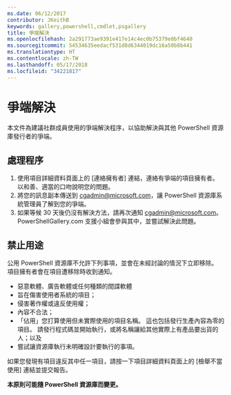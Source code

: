 ```yaml
---
ms.date: 06/12/2017
contributor: JKeithB
keywords: gallery,powershell,cmdlet,psgallery
title: 爭端解決
ms.openlocfilehash: 2a291773ae9391e417e14c4ec0b75379e0bf4640
ms.sourcegitcommit: 54534635eedacf531d8d6344019dc16a50b8b441
ms.translationtype: HT
ms.contentlocale: zh-TW
ms.lasthandoff: 05/17/2018
ms.locfileid: "34221817"
---
```

# <a name="dispute-resolution"></a>爭端解決

本文件為建議社群成員使用的爭端解決程序，以協助解決與其他 PowerShell 資源庫發行者的爭端。

## <a name="process"></a>處理程序

1. 使用項目詳細資料頁面上的 [連絡擁有者] 連結，連絡有爭端的項目擁有者。
以和善、適當的口吻說明您的問題。
2. 將您的訊息副本傳送到 [cgadmin@microsoft.com](mailto:cgadmin@microsoft.com)，讓 PowerShell 資源庫系統管理員了解到您的爭端。
3. 如果等候 30 天後仍沒有解決方法，請再次通知 [cgadmin@microsoft.com](mailto:cgadmin@microsoft.com)。
PowerShellGallery.com 支援小組會參與其中，並嘗試解決此問題。


## <a name="prohibited-use"></a>禁止用途

公用 PowerShell 資源庫不允許下列事項，並會在未經討論的情況下立即移除。  項目擁有者會在項目遭移除時收到通知。

- 惡意軟體、廣告軟體或任何種類的間諜軟體
- 旨在傷害使用者系統的項目；
- 侵害著作權或違反使用權；
- 內容不合法；
- 「佔用」您打算使用但未實際使用的項目名稱。 這也包括發行生產內容為零的項目。
請發行程式碼並開始執行，或將名稱讓給其他實際上有產品要出貨的人；以及
- 嘗試讓資源庫執行未明確設計要執行的事項。


如果您發現有項目違反其中任一項目，請按一下項目詳細資料頁面上的 [檢舉不當使用] 連結並提交報告。

**本原則可能隨 PowerShell 資源庫而變更。**